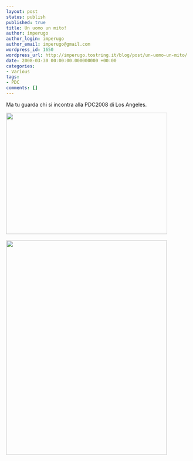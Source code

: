 ```yaml
---
layout: post
status: publish
published: true
title: Un uomo un mito!
author: imperugo
author_login: imperugo
author_email: imperugo@gmail.com
wordpress_id: 1650
wordpress_url: http://imperugo.tostring.it/blog/post/un-uomo-un-mito/
date: 2008-03-30 00:00:00.000000000 +00:00
categories:
- Various
tags:
- PDC
comments: []
---
```

<p>Ma tu guarda chi si incontra alla PDC2008 di Los Angeles.</p>
<p><img width="439" height="331" alt="" src="/content/Uploaded/image/img_0608_thumb.jpg" /><span class="Apple-style-span" style="color: rgb(0, 0, 238); text-decoration: underline;"><br />
</span></p>
<p><img width="438" height="585" alt="" src="/content/Uploaded/image/img_0609_thumb.jpg" /></p>
<p><span class="Apple-style-span" style="color: rgb(0, 0, 238); text-decoration: underline;"><br />
</span></p>
<p>&nbsp;</p>
<p>&nbsp;</p>
